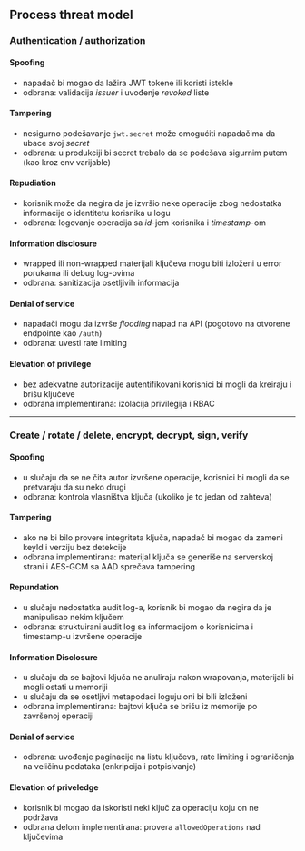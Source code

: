## Process threat model

### Authentication / authorization

#### Spoofing

- napadač bi mogao da lažira JWT tokene ili koristi istekle
- odbrana: validacija *issuer* i uvođenje *revoked* liste

#### Tampering

- nesigurno podešavanje `jwt.secret` može omogućiti napadačima da ubace svoj *secret*
- odbrana: u produkciji bi secret trebalo da se podešava sigurnim putem (kao kroz env varijable)

#### Repudiation

- korisnik može da negira da je izvršio neke operacije zbog nedostatka informacije o identitetu korisnika u logu
- odbrana: logovanje operacija sa *id*-jem korisnika i *timestamp*-om

#### Information disclosure

- wrapped ili non-wrapped materijali ključeva mogu biti izloženi u error porukama ili debug log-ovima
- odbrana: sanitizacija osetljivih informacija

#### Denial of service

- napadači mogu da izvrše *flooding* napad na API (pogotovo na otvorene endpointe kao `/auth`)
- odbrana: uvesti rate limiting

#### Elevation of privilege

- bez adekvatne autorizacije autentifikovani korisnici bi mogli da kreiraju i brišu ključeve
- odbrana implementirana: izolacija privilegija i RBAC

---

### Create / rotate / delete, encrypt, decrypt, sign, verify

#### Spoofing

- u slučaju da se ne čita autor izvršene operacije, korisnici bi mogli da se pretvaraju da su neko drugi
- odbrana: kontrola vlasništva ključa (ukoliko je to jedan od zahteva)

#### Tampering

- ako ne bi bilo provere integriteta ključa, napadač bi mogao da zameni keyId i verziju bez detekcije
- odbrana implementirana: materijal ključa se generiše na serverskoj strani i AES-GCM sa AAD sprečava tampering

#### Repundation

- u slučaju nedostatka audit log-a, korisnik bi mogao da negira da je manipulisao nekim ključem
- odbrana: struktuirani audit log sa informacijom o korisnicima i timestamp-u izvršene operacije

#### Information Disclosure

- u slučaju da se bajtovi ključa ne anuliraju nakon wrapovanja, materijali bi mogli ostati u memoriji
- u slučaju da se osetljivi metapodaci loguju oni bi bili izloženi
- odbrana implementirana: bajtovi ključa se brišu iz memorije po završenoj operaciji

#### Denial of service

- odbrana: uvođenje paginacije na listu ključeva, rate limiting i ograničenja na veličinu podataka (enkripcija i potpisivanje)

#### Elevation of priveledge

- korisnik bi mogao da iskoristi neki ključ za operaciju koju on ne podržava
- odbrana delom implementirana: provera `allowedOperations` nad ključevima
